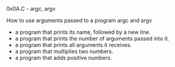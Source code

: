 0x0A.C - argc, argv

How to use arguments passed to a program
argc and argv
- a program that prints its name, followed by a new line.
- a program that prints the number of arguments passed into it.
- a program that prints all arguments it receives.
- a program that multiplies two numbers.
- a program that adds positive numbers.

